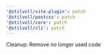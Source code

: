 ```yaml
---
'@stilvoll/vite-plugin': patch
'@stilvoll/postcss': patch
'@stilvoll/core': patch
'@stilvoll/cli': patch
---
```


Cleanup: Remove no longer used code

